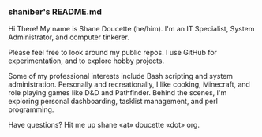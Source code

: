 ### shaniber's README.md

Hi There! My name is Shane Doucette (he/him). I'm an IT Specialist, System Administrator, and computer tinkerer. 

Please feel free to look around my public repos. I use GitHub for experimentation, and to explore hobby projects. 

Some of my professional interests include Bash scripting and system administration. Personally and recreationally, I like cooking, Minecraft, and role playing games like D&D and Pathfinder. Behind the scenes, I'm exploring personal dashboarding, tasklist management, and perl programming. 

Have questions? Hit me up shane «at» doucette «dot» org.
